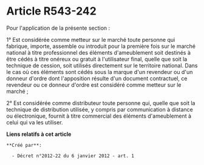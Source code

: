 # Article R543-242

Pour l'application de la présente section :

1° Est considérée comme metteur sur le marché toute personne qui fabrique, importe, assemble ou introduit pour la première
fois sur le marché national à titre professionnel des éléments d'ameublement soit destinés à être cédés à titre onéreux ou
gratuit à l'utilisateur final, quelle que soit la technique de cession, soit utilisés directement sur le territoire national.
Dans le cas où ces éléments sont cédés sous la marque d'un revendeur ou d'un donneur d'ordre dont l'apposition résulte d'un
document contractuel, ce revendeur ou ce donneur d'ordre est considéré comme metteur sur le marché ;

2° Est considérée comme distributeur toute personne qui, quelle que soit la technique de distribution utilisée, y compris par
communication à distance ou électronique, fournit à titre commercial des éléments d'ameublement à celui qui va les utiliser.

**Liens relatifs à cet article**

	**Créé par**:

	  - Décret n°2012-22 du 6 janvier 2012 - art. 1
